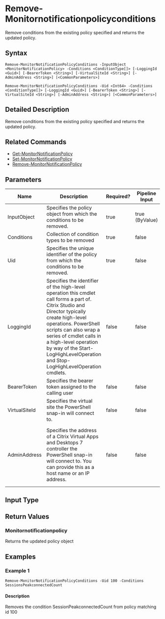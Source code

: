 ﻿
# Remove-Monitornotificationpolicyconditions
Remove conditions from the existing policy specified and returns the updated policy.
## Syntax
```
Remove-MonitorNotificationPolicyConditions -InputObject <MonitorNotificationPolicy> -Conditions <ConditionType[]> [-LoggingId <Guid>] [-BearerToken <String>] [-VirtualSiteId <String>] [-AdminAddress <String>] [<CommonParameters>]

Remove-MonitorNotificationPolicyConditions -Uid <Int64> -Conditions <ConditionType[]> [-LoggingId <Guid>] [-BearerToken <String>] [-VirtualSiteId <String>] [-AdminAddress <String>] [<CommonParameters>]
```
## Detailed Description
Remove conditions from the existing policy specified and returns the updated policy.


## Related Commands

* [Get-MonitorNotificationPolicy](../Get-MonitorNotificationPolicy/)
* [Set-MonitorNotificationPolicy](../Set-MonitorNotificationPolicy/)
* [Remove-MonitorNotificationPolicy](../Remove-MonitorNotificationPolicy/)
## Parameters
| Name   | Description | Required? | Pipeline Input | Default Value |
| --- | --- | --- | --- | --- |
| InputObject | Specifies the policy object from which the conditions to be removed. | true | true (ByValue) |  |
| Conditions | Collection of condition types to be removed | true | false |  |
| Uid | Specifies the unique identifier of the policy from which the conditions to be removed. | true | false |  |
| LoggingId | Specifies the identifier of the high-level operation this cmdlet call forms a part of. Citrix Studio and Director typically create high-level operations. PowerShell scripts can also wrap a series of cmdlet calls in a high-level operation by way of the Start-LogHighLevelOperation and Stop-LogHighLevelOperation cmdlets. | false | false |  |
| BearerToken | Specifies the bearer token assigned to the calling user | false | false |  |
| VirtualSiteId | Specifies the virtual site the PowerShell snap-in will connect to. | false | false |  |
| AdminAddress | Specifies the address of a Citrix Virtual Apps and Desktops 7 controller the PowerShell snap-in will connect to. You can provide this as a host name or an IP address. | false | false | Localhost. Once a value is provided by any cmdlet, this value becomes the default. |

## Input Type

### 

## Return Values

### Monitornotificationpolicy
Returns the updated policy object
## Examples

### Example 1
```
Remove-MonitorNotificationPolicyConditions -Uid 100 -Conditions SessionsPeakconnectedCount
```
#### Description
Removes the condition SessionPeakconnectedCount from policy matching id 100
